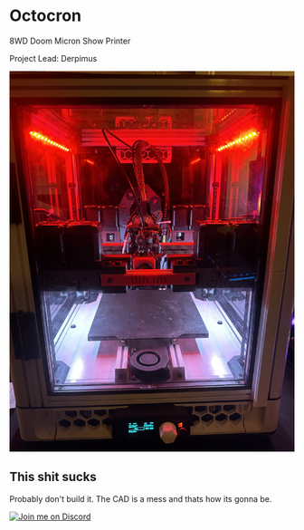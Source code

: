 # Octocron
8WD Doom Micron Show Printer

Project Lead: Derpimus

![image](https://github.com/Armchair-Engineering/Octocron/blob/main/images/image0.jpeg)

## This shit sucks
Probably don't build it. The CAD is a mess and thats how its gonna be.

[![Join me on Discord](https://discord.com/api/guilds/1029426383614648421/widget.png?style=banner2)](https://discord.gg/armchairengineeringsux)
